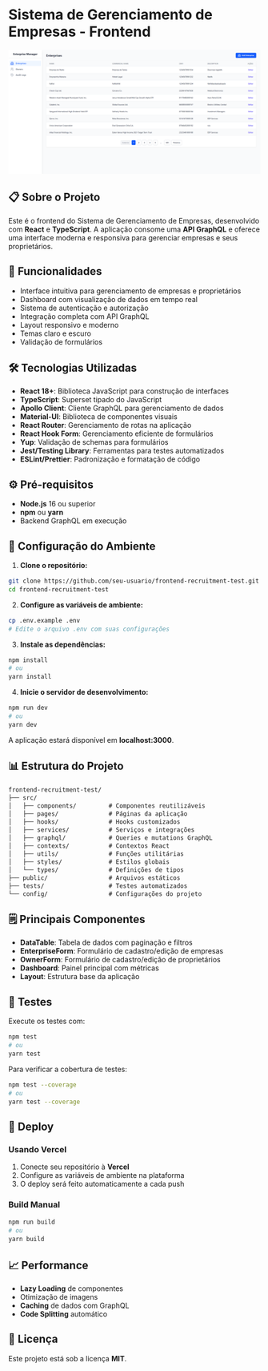 # Sistema de Gerenciamento de Empresas - Frontend

<div align="center">
  <img src="src/assets/images/dashboard.png" alt="Dashboard do Sistema" width="600">
</div>

## 📋 Sobre o Projeto

Este é o frontend do Sistema de Gerenciamento de Empresas, desenvolvido com **React** e **TypeScript**. A aplicação consome uma **API GraphQL** e oferece uma interface moderna e responsiva para gerenciar empresas e seus proprietários.

## 🚀 Funcionalidades

- Interface intuitiva para gerenciamento de empresas e proprietários
- Dashboard com visualização de dados em tempo real
- Sistema de autenticação e autorização
- Integração completa com API GraphQL
- Layout responsivo e moderno
- Temas claro e escuro
- Validação de formulários

## 🛠️ Tecnologias Utilizadas

- **React 18+**: Biblioteca JavaScript para construção de interfaces
- **TypeScript**: Superset tipado do JavaScript
- **Apollo Client**: Cliente GraphQL para gerenciamento de dados
- **Material-UI**: Biblioteca de componentes visuais
- **React Router**: Gerenciamento de rotas na aplicação
- **React Hook Form**: Gerenciamento eficiente de formulários
- **Yup**: Validação de schemas para formulários
- **Jest/Testing Library**: Ferramentas para testes automatizados
- **ESLint/Prettier**: Padronização e formatação de código

## ⚙️ Pré-requisitos

- **Node.js** 16 ou superior
- **npm** ou **yarn**
- Backend GraphQL em execução

## 🔧 Configuração do Ambiente

1. **Clone o repositório:**

```bash
git clone https://github.com/seu-usuario/frontend-recruitment-test.git
cd frontend-recruitment-test
```

2. **Configure as variáveis de ambiente:**

```bash
cp .env.example .env
# Edite o arquivo .env com suas configurações
```

3. **Instale as dependências:**

```bash
npm install
# ou
yarn install
```

4. **Inicie o servidor de desenvolvimento:**

```bash
npm run dev
# ou
yarn dev
```

A aplicação estará disponível em **localhost:3000**.

## 📊 Estrutura do Projeto

```
frontend-recruitment-test/
├── src/
│   ├── components/         # Componentes reutilizáveis
│   ├── pages/              # Páginas da aplicação
│   ├── hooks/              # Hooks customizados
│   ├── services/           # Serviços e integrações
│   ├── graphql/            # Queries e mutations GraphQL
│   ├── contexts/           # Contextos React
│   ├── utils/              # Funções utilitárias
│   ├── styles/             # Estilos globais
│   └── types/              # Definições de tipos
├── public/                 # Arquivos estáticos
├── tests/                  # Testes automatizados
└── config/                 # Configurações do projeto
```

## 🗒️ Principais Componentes

- **DataTable**: Tabela de dados com paginação e filtros
- **EnterpriseForm**: Formulário de cadastro/edição de empresas
- **OwnerForm**: Formulário de cadastro/edição de proprietários
- **Dashboard**: Painel principal com métricas
- **Layout**: Estrutura base da aplicação

## 🧪 Testes

Execute os testes com:

```bash
npm test
# ou
yarn test
```

Para verificar a cobertura de testes:

```bash
npm test --coverage
# ou
yarn test --coverage
```

## 🚀 Deploy

### Usando Vercel

1. Conecte seu repositório à **Vercel**
2. Configure as variáveis de ambiente na plataforma
3. O deploy será feito automaticamente a cada push

### Build Manual

```bash
npm run build
# ou
yarn build
```

## 📈 Performance

- **Lazy Loading** de componentes
- Otimização de imagens
- **Caching** de dados com GraphQL
- **Code Splitting** automático

## 📄 Licença

Este projeto está sob a licença **MIT**.